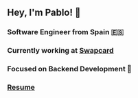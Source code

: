 ## Hey, I'm Pablo! 👋

### Software Engineer from Spain 🇪🇸
### Currently working at [Swapcard](swapcard.com)
### Focused on Backend Development 🤖
### [Resume](https://drive.google.com/file/d/1w_oZ0iRSJndfxQsLq4Z4TrZYaqj1FwFm/view?usp=sharing)
